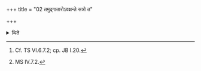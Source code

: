+++
title = "02 तमुद्गातारोऽवक्षन्ते सत्रो त"

+++

<details><summary>थिते</summary>

2. The Udgātr̥s see in it[^1] with sattro ta etad yad u ta iha.[^2]  

[^1]: Cf. TS VI.6.7.2; cp. JB I.20.   

[^2]: MS IV.7.2.   
</details>
